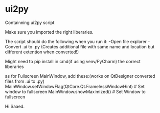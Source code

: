 # ui2py
Containning ui2py script


Make sure you imported the right liberaries.

The script should do the following when you run it:
-Open file explorer
-Convert .ui to .py 
(Creates additional file with same name and location but different extention when converted!)

Might need to pip install in cmd(if using venv/PyCharm) the correct liberaries



as for Fullscreen MainWindow, add these:(works on QtDesigner converted files from .ui to .py)
MainWindow.setWindowFlag(QtCore.Qt.FramelessWindowHint) # Set window to fullscreen
MainWindow.showMaximized()                              # Set Window to fullscreen


Hi Saaed.
